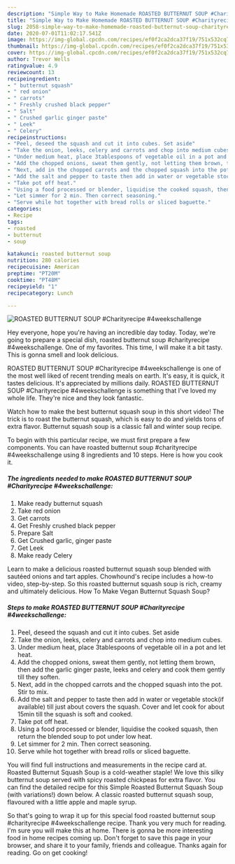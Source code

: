 ```yaml
---
description: "Simple Way to Make Homemade ROASTED BUTTERNUT SOUP #Charityrecipe #4weekschallenge"
title: "Simple Way to Make Homemade ROASTED BUTTERNUT SOUP #Charityrecipe #4weekschallenge"
slug: 2058-simple-way-to-make-homemade-roasted-butternut-soup-charityrecipe-4weekschallenge
date: 2020-07-01T11:02:17.541Z
image: https://img-global.cpcdn.com/recipes/ef0f2ca2dca37f19/751x532cq70/roasted-butternut-soup-charityrecipe-4weekschallenge-recipe-main-photo.jpg
thumbnail: https://img-global.cpcdn.com/recipes/ef0f2ca2dca37f19/751x532cq70/roasted-butternut-soup-charityrecipe-4weekschallenge-recipe-main-photo.jpg
cover: https://img-global.cpcdn.com/recipes/ef0f2ca2dca37f19/751x532cq70/roasted-butternut-soup-charityrecipe-4weekschallenge-recipe-main-photo.jpg
author: Trevor Wells
ratingvalue: 4.9
reviewcount: 13
recipeingredient:
- " butternut squash"
- " red onion"
- " carrots"
- " Freshly crushed black pepper"
- " Salt"
- " Crushed garlic ginger paste"
- " Leek"
- " Celery"
recipeinstructions:
- "Peel, deseed the squash and cut it into cubes. Set aside"
- "Take the onion, leeks, celery and carrots and chop into medium cubes."
- "Under medium heat, place 3tablespoons of vegetable oil in a pot and let heat."
- "Add the chopped onions, sweat them gently, not letting them brown, then add the garlic ginger paste, leeks and celery and cook them gently till they soften."
- "Next, add in the chopped carrots and the chopped squash into the pot. Stir to mix."
- "Add the salt and pepper to taste then add in water or vegetable stock(if available) till just about covers the squash. Cover and let cook for about 15min till the squash is soft and cooked."
- "Take pot off heat."
- "Using a food processed or blender, liquidise the cooked squash, then return the blended soup to pot under low heat."
- "Let simmer for 2 min. Then correct seasoning."
- "Serve while hot together with bread rolls or sliced baguette."
categories:
- Recipe
tags:
- roasted
- butternut
- soup

katakunci: roasted butternut soup 
nutrition: 280 calories
recipecuisine: American
preptime: "PT20M"
cooktime: "PT48M"
recipeyield: "1"
recipecategory: Lunch

---
```



![ROASTED BUTTERNUT SOUP #Charityrecipe #4weekschallenge](https://img-global.cpcdn.com/recipes/ef0f2ca2dca37f19/751x532cq70/roasted-butternut-soup-charityrecipe-4weekschallenge-recipe-main-photo.jpg)

Hey everyone, hope you're having an incredible day today. Today, we're going to prepare a special dish, roasted butternut soup #charityrecipe #4weekschallenge. One of my favorites. This time, I will make it a bit tasty. This is gonna smell and look delicious.

ROASTED BUTTERNUT SOUP #Charityrecipe #4weekschallenge is one of the most well liked of recent trending meals on earth. It's easy, it is quick, it tastes delicious. It's appreciated by millions daily. ROASTED BUTTERNUT SOUP #Charityrecipe #4weekschallenge is something that I've loved my whole life. They're nice and they look fantastic.

Watch how to make the best butternut squash soup in this short video! The trick is to roast the butternut squash, which is easy to do and yields tons of extra flavor. Butternut squash soup is a classic fall and winter soup recipe.


To begin with this particular recipe, we must first prepare a few components. You can have roasted butternut soup #charityrecipe #4weekschallenge using 8 ingredients and 10 steps. Here is how you cook it.

<!--inarticleads1-->

##### The ingredients needed to make ROASTED BUTTERNUT SOUP #Charityrecipe #4weekschallenge:

1. Make ready  butternut squash
1. Take  red onion
1. Get  carrots
1. Get  Freshly crushed black pepper
1. Prepare  Salt
1. Get  Crushed garlic, ginger paste
1. Get  Leek
1. Make ready  Celery


Learn to make a delicious roasted butternut squash soup blended with sautéed onions and tart apples. Chowhound&#39;s recipe includes a how-to video, step-by-step. So this roasted butternut squash soup is rich, creamy and ultimately delicious. How To Make Vegan Butternut Squash Soup? 

<!--inarticleads2-->

##### Steps to make ROASTED BUTTERNUT SOUP #Charityrecipe #4weekschallenge:

1. Peel, deseed the squash and cut it into cubes. Set aside
1. Take the onion, leeks, celery and carrots and chop into medium cubes.
1. Under medium heat, place 3tablespoons of vegetable oil in a pot and let heat.
1. Add the chopped onions, sweat them gently, not letting them brown, then add the garlic ginger paste, leeks and celery and cook them gently till they soften.
1. Next, add in the chopped carrots and the chopped squash into the pot. Stir to mix.
1. Add the salt and pepper to taste then add in water or vegetable stock(if available) till just about covers the squash. Cover and let cook for about 15min till the squash is soft and cooked.
1. Take pot off heat.
1. Using a food processed or blender, liquidise the cooked squash, then return the blended soup to pot under low heat.
1. Let simmer for 2 min. Then correct seasoning.
1. Serve while hot together with bread rolls or sliced baguette.


You will find full instructions and measurements in the recipe card at. Roasted Butternut Squash Soup is a cold-weather staple! We love this silky butternut soup served with spicy roasted chickpeas for extra flavor. You can find the detailed recipe for this Simple Roasted Butternut Squash Soup (with variations!) down below. A classic roasted butternut squash soup, flavoured with a little apple and maple syrup. 

So that's going to wrap it up for this special food roasted butternut soup #charityrecipe #4weekschallenge recipe. Thank you very much for reading. I'm sure you will make this at home. There is gonna be more interesting food in home recipes coming up. Don't forget to save this page in your browser, and share it to your family, friends and colleague. Thanks again for reading. Go on get cooking!

